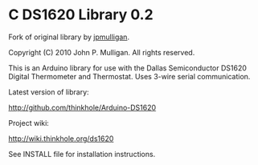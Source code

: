 C DS1620 Library 0.2
===============

Fork of original library by [jpmulligan](https://github.com/jpmulligan/Arduino-DS1620).

Copyright (C) 2010 John P. Mulligan. All rights reserved.

This is an Arduino library for use with the Dallas Semiconductor DS1620 Digital
Thermometer and Thermostat.  Uses 3-wire serial communication.

Latest version of library:

  http://github.com/thinkhole/Arduino-DS1620

Project wiki:

  http://wiki.thinkhole.org/ds1620

See INSTALL file for installation instructions.
